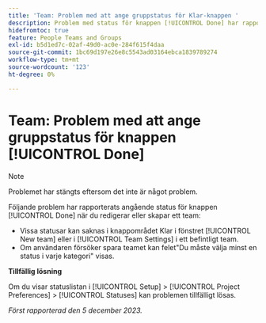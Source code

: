 ```yaml
---
title: 'Team: Problem med att ange gruppstatus för Klar-knappen '
description: Problem med status för knappen [!UICONTROL Done] har rapporterats när du redigerar eller skapar ett team. Det finns en lösning för att lösa problemet.
hidefromtoc: true
feature: People Teams and Groups
exl-id: b5d1ed7c-02af-49d0-ac0e-284f615f4daa
source-git-commit: 1bc69d197e26e8c5543ad03164ebca1839789274
workflow-type: tm+mt
source-wordcount: '123'
ht-degree: 0%

---
```


# Team: Problem med att ange gruppstatus för knappen [!UICONTROL Done]

>[!NOTE]
>
>Problemet har stängts eftersom det inte är något problem.

Följande problem har rapporterats angående status för knappen [!UICONTROL Done] när du redigerar eller skapar ett team:

* Vissa statusar kan saknas i knappområdet Klar i fönstret [!UICONTROL New team] eller i [!UICONTROL Team Settings] i ett befintligt team.
* Om användaren försöker spara teamet kan felet&quot;Du måste välja minst en status i varje kategori&quot; visas.

**Tillfällig lösning**

Om du visar statuslistan i [!UICONTROL Setup] > [!UICONTROL Project Preferences] > [!UICONTROL Statuses] kan problemen tillfälligt lösas.

_Först rapporterad den 5 december 2023._
